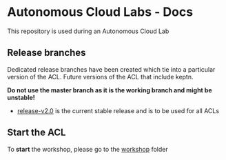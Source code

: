 # Autonomous Cloud Labs - Docs

This repository is used during an Autonomous Cloud Lab

## Release branches

Dedicated release branches have been created which tie into a particular version of the ACL. Future versions of the ACL that include keptn.

**Do not use the master branch as it is the working branch and might be unstable!**

- [release-v2.0](tree/release-2.0) is the current stable release and is to be used for all ACLs

<!--
- [jenkins-x on kubernetes](./jenkins-x)
- [concourse on pcf](./concourse)
-->

## Start the ACL

To **start** the workshop, please go to the [workshop](./workshop) folder
